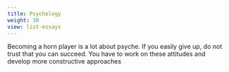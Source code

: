```yaml
---
title: Psychology
weight: 30
view: list-essays
---
```


Becoming a horn player is a lot about psyche. If you easily give up, do not trust that you can succeed. You have to work on these attitudes and develop more constructive approaches
